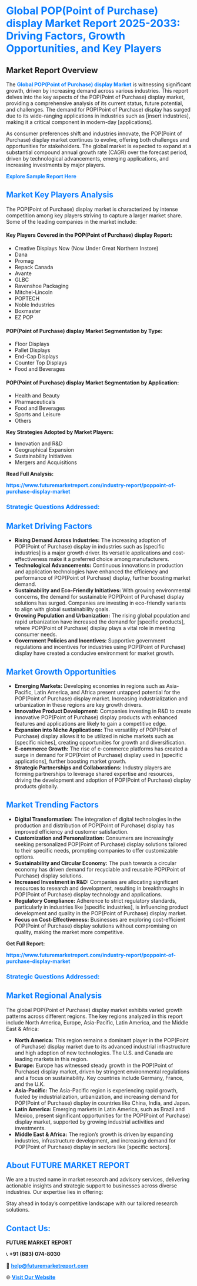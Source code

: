 <h1 style="color: #007BFF;">Global POP(Point of Purchase) display Market Report 2025-2033: Driving Factors, Growth Opportunities, and Key Players</h1>

<section id="overview">
<h2>Market Report Overview</h2>
<p>The <a href="https://www.futuremarketreport.com/industry-report/poppoint-of-purchase-display-market" style="color: #007BFF; text-decoration: none;"><strong>Global POP(Point of Purchase) display Market</strong></a> is witnessing significant growth, driven by increasing demand across various industries. This report delves into the key aspects of the POP(Point of Purchase) display market, providing a comprehensive analysis of its current status, future potential, and challenges. The demand for POP(Point of Purchase) display has surged due to its wide-ranging applications in industries such as [insert industries], making it a critical component in modern-day [applications].</p>
<p>As consumer preferences shift and industries innovate, the POP(Point of Purchase) display market continues to evolve, offering both challenges and opportunities for stakeholders. The global market is expected to expand at a substantial compound annual growth rate (CAGR) over the forecast period, driven by technological advancements, emerging applications, and increasing investments by major players.</p>
</section>

<section id="overview">
<p><a href="https://www.futuremarketreport.com/request-sample/reportId=109412" style="color: #007BFF; text-decoration: none;"><strong>Explore Sample Report Here</strong></a></p>
</section>

<section id="key-players">
<h2 style="color: #007BFF;">Market Key Players Analysis</h2>
<p>The POP(Point of Purchase) display market is characterized by intense competition among key players striving to capture a larger market share. Some of the leading companies in the market include:</p>
<h4>Key Players Covered in the POP(Point of Purchase) display Report:</h4>
<ul><li>Creative Displays Now (Now Under Great Northern Instore)</li><li>Dana</li><li>Promag</li><li>Repack Canada</li><li>Avante</li><li>GLBC</li><li>Ravenshoe Packaging</li><li>Mitchel-Lincoln</li><li>POPTECH</li><li>Noble Industries</li><li>Boxmaster</li><li>EZ POP</li></ul>
<h4>POP(Point of Purchase) display Market Segmentation by Type:</h4>
<ul><li>Floor Displays</li><li>Pallet Displays</li><li>End-Cap Displays</li><li>Counter Top Displays</li><li>Food and Beverages</li></ul>

<h4>POP(Point of Purchase) display Market Segmentation by Application:</h4>
<ul><li>Health and Beauty</li><li>Pharmaceuticals</li><li>Food and Beverages</li><li>Sports and Leisure</li><li>Others</li></ul>
<p><strong>Key Strategies Adopted by Market Players:</strong></p>
<ul>
<li>Innovation and R&D</li>
<li>Geographical Expansion</li>
<li>Sustainability Initiatives</li>
<li>Mergers and Acquisitions</li>
</ul>
</section>

<section>
<p><strong>Read Full Analysis: </strong></p><a href="https://www.futuremarketreport.com/industry-report/poppoint-of-purchase-display-market" style="color: #007BFF; text-decoration: none;"><strong>https://www.futuremarketreport.com/industry-report/poppoint-of-purchase-display-market</strong></a>
<h3 style="color: #007BFF;">Strategic Questions Addressed:</h3>
</section>

<section id="driving-factors">
<h2 style="color: #007BFF;">Market Driving Factors</h2>
<ul>
<li><strong>Rising Demand Across Industries:</strong> The increasing adoption of POP(Point of Purchase) display in industries such as [specific industries] is a major growth driver. Its versatile applications and cost-effectiveness make it a preferred choice among manufacturers.</li>
<li><strong>Technological Advancements:</strong> Continuous innovations in production and application technologies have enhanced the efficiency and performance of POP(Point of Purchase) display, further boosting market demand.</li>
<li><strong>Sustainability and Eco-Friendly Initiatives:</strong> With growing environmental concerns, the demand for sustainable POP(Point of Purchase) display solutions has surged. Companies are investing in eco-friendly variants to align with global sustainability goals.</li>
<li><strong>Growing Population and Urbanization:</strong> The rising global population and rapid urbanization have increased the demand for [specific products], where POP(Point of Purchase) display plays a vital role in meeting consumer needs.</li>
<li><strong>Government Policies and Incentives:</strong> Supportive government regulations and incentives for industries using POP(Point of Purchase) display have created a conducive environment for market growth.</li>
</ul>
</section>

<section id="growth-opportunities">
<h2 style="color: #007BFF;">Market Growth Opportunities</h2>
<ul>
<li><strong>Emerging Markets:</strong> Developing economies in regions such as Asia-Pacific, Latin America, and Africa present untapped potential for the POP(Point of Purchase) display market. Increasing industrialization and urbanization in these regions are key growth drivers.</li>
<li><strong>Innovative Product Development:</strong> Companies investing in R&D to create innovative POP(Point of Purchase) display products with enhanced features and applications are likely to gain a competitive edge.</li>
<li><strong>Expansion into Niche Applications:</strong> The versatility of POP(Point of Purchase) display allows it to be utilized in niche markets such as [specific niches], creating opportunities for growth and diversification.</li>
<li><strong>E-commerce Growth:</strong> The rise of e-commerce platforms has created a surge in demand for POP(Point of Purchase) display used in [specific applications], further boosting market growth.</li>
<li><strong>Strategic Partnerships and Collaborations:</strong> Industry players are forming partnerships to leverage shared expertise and resources, driving the development and adoption of POP(Point of Purchase) display products globally.</li>
</ul>
</section>

<section id="trending-factors">
<h2 style="color: #007BFF;">Market Trending Factors</h2>
<ul>
<li><strong>Digital Transformation:</strong> The integration of digital technologies in the production and distribution of POP(Point of Purchase) display has improved efficiency and customer satisfaction.</li>
<li><strong>Customization and Personalization:</strong> Consumers are increasingly seeking personalized POP(Point of Purchase) display solutions tailored to their specific needs, prompting companies to offer customizable options.</li>
<li><strong>Sustainability and Circular Economy:</strong> The push towards a circular economy has driven demand for recyclable and reusable POP(Point of Purchase) display solutions.</li>
<li><strong>Increased Investment in R&D:</strong> Companies are allocating significant resources to research and development, resulting in breakthroughs in POP(Point of Purchase) display technology and applications.</li>
<li><strong>Regulatory Compliance:</strong> Adherence to strict regulatory standards, particularly in industries like [specific industries], is influencing product development and quality in the POP(Point of Purchase) display market.</li>
<li><strong>Focus on Cost-Effectiveness:</strong> Businesses are exploring cost-efficient POP(Point of Purchase) display solutions without compromising on quality, making the market more competitive.</li>
</ul>
</section>

<section>
<p><strong>Get Full Report: </strong></p><a href="https://www.futuremarketreport.com/industry-report/poppoint-of-purchase-display-market" style="color: #007BFF; text-decoration: none;"><strong>https://www.futuremarketreport.com/industry-report/poppoint-of-purchase-display-market</strong></a>
<h3 style="color: #007BFF;">Strategic Questions Addressed:</h3>
</section>


<section id="regional-analysis">
<h2 style="color: #007BFF;">Market Regional Analysis</h2>
<p>The global POP(Point of Purchase) display market exhibits varied growth patterns across different regions. The key regions analyzed in this report include North America, Europe, Asia-Pacific, Latin America, and the Middle East & Africa:</p>
<ul>
<li><strong>North America:</strong> This region remains a dominant player in the POP(Point of Purchase) display market due to its advanced industrial infrastructure and high adoption of new technologies. The U.S. and Canada are leading markets in this region.</li>
<li><strong>Europe:</strong> Europe has witnessed steady growth in the POP(Point of Purchase) display market, driven by stringent environmental regulations and a focus on sustainability. Key countries include Germany, France, and the U.K.</li>
<li><strong>Asia-Pacific:</strong> The Asia-Pacific region is experiencing rapid growth, fueled by industrialization, urbanization, and increasing demand for POP(Point of Purchase) display in countries like China, India, and Japan.</li>
<li><strong>Latin America:</strong> Emerging markets in Latin America, such as Brazil and Mexico, present significant opportunities for the POP(Point of Purchase) display market, supported by growing industrial activities and investments.</li>
<li><strong>Middle East & Africa:</strong> The region’s growth is driven by expanding industries, infrastructure development, and increasing demand for POP(Point of Purchase) display in sectors like [specific sectors].</li>
</ul>
</section>

<footer>
<h2 style="color: #007BFF;">About FUTURE MARKET REPORT</h2>
<p>We are a trusted name in market research and advisory services, delivering actionable insights and strategic support to businesses across diverse industries. Our expertise lies in offering:</p>

<p>Stay ahead in today’s competitive landscape with our tailored research solutions.</p>

<h2 style="color: #007BFF;">Contact Us:</h2>
<p><strong>FUTURE MARKET REPORT</strong></p>
<p>📞 <strong>+91 (883) 074-8030</strong></p>
<p>📧 <strong><a href="mailto:help@futuremarketreport.com" style="color: #007BFF;">help@futuremarketreport.com</a></strong></p>
<p>🌐 <strong><a href="https://www.futuremarketreport.com/" style="color: #007BFF;">Visit Our Website</a></strong></p>
</footer>